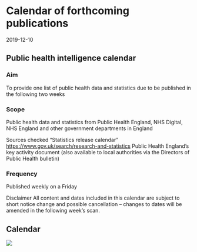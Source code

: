 Calendar of forthcoming publications
================
2019-12-10

## Public health intelligence calendar

### Aim

To provide one list of public health data and statistics due to be
published in the following two weeks

### Scope

Public health data and statistics from Public Health England, NHS
Digital, NHS England and other government departments in England

Sources checked “Statistics release calendar”
<https://www.gov.uk/search/research-and-statistics> Public Health
England’s key activity document (also available to local authorities via
the Directors of Public Health bulletin)

### Frequency

Published weekly on a Friday

Disclaimer All content and dates included in this calendar are subject
to short notice change and possible cancellation – changes to dates will
be amended in the following week’s scan.

## Calendar

![](forthcoming_publications_files/figure-gfm/final-calendar-1.png)<!-- -->
